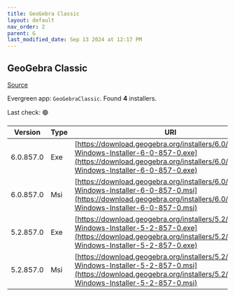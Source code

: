 ```yaml
---
title: GeoGebra Classic
layout: default
nav_order: 2
parent: G
last_modified_date: Sep 13 2024 at 12:17 PM
---
```


## GeoGebra Classic

[Source](https://www.geogebra.org)

Evergreen app: `GeoGebraClassic`. Found **4** installers.

Last check: 🟢

| Version   | Type | URI                                                                                                                                                                            |
| --------- | ---- | ------------------------------------------------------------------------------------------------------------------------------------------------------------------------------ |
| 6.0.857.0 | Exe  | [https://download.geogebra.org/installers/6.0/GeoGebra-Windows-Installer-6-0-857-0.exe](https://download.geogebra.org/installers/6.0/GeoGebra-Windows-Installer-6-0-857-0.exe) |
| 6.0.857.0 | Msi  | [https://download.geogebra.org/installers/6.0/GeoGebra-Windows-Installer-6-0-857-0.msi](https://download.geogebra.org/installers/6.0/GeoGebra-Windows-Installer-6-0-857-0.msi) |
| 5.2.857.0 | Exe  | [https://download.geogebra.org/installers/5.2/GeoGebra-Windows-Installer-5-2-857-0.exe](https://download.geogebra.org/installers/5.2/GeoGebra-Windows-Installer-5-2-857-0.exe) |
| 5.2.857.0 | Msi  | [https://download.geogebra.org/installers/5.2/GeoGebra-Windows-Installer-5-2-857-0.msi](https://download.geogebra.org/installers/5.2/GeoGebra-Windows-Installer-5-2-857-0.msi) |
